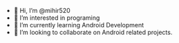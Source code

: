 - 👋 Hi, I’m @mihir520
- 👀 I’m interested in programing
- 🌱 I’m currently learning Android Development
- 💞️ I’m looking to collaborate on Android related projects.
<!---
mihir520/mihir520 is a ✨ special ✨ repository because its `README.md` (this file) appears on your GitHub profile.
You can click the Preview link to take a look at your changes.
--->
